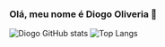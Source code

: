 ### Olá, meu nome é Diogo Oliveria  👋
![Diogo GitHub stats](https://github-readme-stats.vercel.app/api?username=Diogo-Oliveira02&show_icons=true&theme=dark)
![Top Langs](https://github-readme-stats.vercel.app/api/top-langs/?username=Diogo-Oliveira02&layout=compact&theme=dark)
